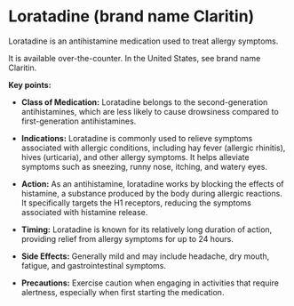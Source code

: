 # Loratadine (brand name Claritin)

Loratadine is an antihistamine medication used to treat allergy symptoms. 

It is available over-the-counter. In the United States, see brand name Claritin. 

**Key points:**

* **Class of Medication:** Loratadine belongs to the second-generation antihistamines, which are less likely to cause drowsiness compared to first-generation antihistamines.

* **Indications:** Loratadine is commonly used to relieve symptoms associated with allergic conditions, including hay fever (allergic rhinitis), hives (urticaria), and other allergy symptoms. It helps alleviate symptoms such as sneezing, runny nose, itching, and watery eyes.

* **Action:** As an antihistamine, loratadine works by blocking the effects of histamine, a substance produced by the body during allergic reactions. It specifically targets the H1 receptors, reducing the symptoms associated with histamine release.

* **Timing:** Loratadine is known for its relatively long duration of action, providing relief from allergy symptoms for up to 24 hours.

* **Side Effects:** Generally mild and may include headache, dry mouth, fatigue, and gastrointestinal symptoms.

* **Precautions:** Exercise caution when engaging in activities that require alertness, especially when first starting the medication.
